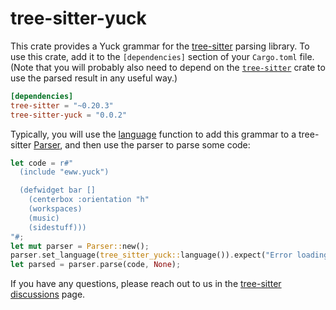 # tree-sitter-yuck

This crate provides a Yuck grammar for the [tree-sitter][] parsing library. To
use this crate, add it to the `[dependencies]` section of your `Cargo.toml`
file. (Note that you will probably also need to depend on the
[`tree-sitter`][tree-sitter crate] crate to use the parsed result in any useful
way.)

```toml
[dependencies]
tree-sitter = "~0.20.3"
tree-sitter-yuck = "0.0.2"
```

Typically, you will use the [language][language func] function to add this
grammar to a tree-sitter [Parser][], and then use the parser to parse some code:

```rust
let code = r#"
  (include "eww.yuck")

  (defwidget bar []
    (centerbox :orientation "h"
    (workspaces)
    (music)
    (sidestuff)))
"#;
let mut parser = Parser::new();
parser.set_language(tree_sitter_yuck::language()).expect("Error loading Yuck grammar");
let parsed = parser.parse(code, None);
```

If you have any questions, please reach out to us in the [tree-sitter
discussions] page.

[language func]: https://docs.rs/tree-sitter-yuck/*/tree_sitter_yuck/fn.language.html
[parser]: https://docs.rs/tree-sitter/*/tree_sitter/struct.Parser.html
[tree-sitter]: https://tree-sitter.github.io/
[tree-sitter crate]: https://crates.io/crates/tree-sitter
[tree-sitter discussions]: https://github.com/tree-sitter/tree-sitter/discussions
